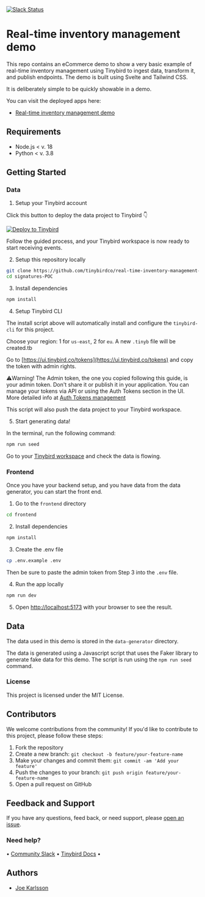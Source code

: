 <p>
  <a href="https://www.tinybird.co/join-our-slack-community"><img alt="Slack Status" src="https://img.shields.io/badge/slack-chat-1FCC83?style=flat&logo=slack"></a>
</p>

# Real-time inventory management demo

This repo contains an eCommerce demo to show a very basic example of real-time inventory management using Tinybird to ingest data, transform it, and publish endpoints. The demo is built using Svelte and Tailwind CSS.

It is deliberately simple to be quickly showable in a demo.

You can visit the deployed apps here:

- [Real-time inventory management demo](https://ecommerce-svelte-rho.vercel.app/)

## Requirements

- Node.js < v. 18
- Python < v. 3.8

## Getting Started

### Data

1. Setup your Tinybird account

Click this button to deploy the data project to Tinybird 👇

[![Deploy to Tinybird](https://cdn.tinybird.co/button)](https://ui.tinybird.co/workspaces/new?name=real_time_inventory_management_system)

Follow the guided process, and your Tinybird workspace is now ready to start receiving events.

2. Setup this repository locally

```bash
git clone https://github.com/tinybirdco/real-time-inventory-management-system
cd signatures-POC
```

3. Install dependencies

```bash
npm install
```

4. Setup Tinybird CLI

The install script above will automatically install and configure the `tinybird-cli` for this project.

Choose your region: 1 for `us-east`, 2 for `eu`. A new `.tinyb` file will be created.tb

Go to [https://ui.tinybird.co/tokens](https://ui.tinybird.co/tokens) and copy the token with admin rights.

⚠️Warning! The Admin token, the one you copied following this guide, is your admin token. Don't share it or publish it in your application. You can manage your tokens via API or using the Auth Tokens section in the UI. More detailed info at [Auth Tokens management](https://www.tinybird.co/docs/api-reference/token-api.html)

This script will also push the data project to your Tinybird workspace.

5. Start generating data!

In the terminal, run the following command:

```bash
npm run seed
```

Go to your [Tinybird workspace](https://ui.tinybird.co) and check the data is flowing.

### Frontend

Once you have your backend setup, and you have data from the data generator, you can start the front end.

1. Go to the `frontend` directory

```bash
cd frontend
```

2. Install dependencies

```bash
npm install
```

3. Create the .env file

```bash
cp .env.example .env
```

Then be sure to paste the admin token from Step 3 into the `.env` file.

4. Run the app locally

```bash
npm run dev
```

5. Open [http://localhost:5173](http://localhost:5173) with your browser to see the result.

## Data

The data used in this demo is stored in the `data-generator` directory.

The data is generated using a Javascript script that uses the Faker library to generate fake data for this demo. The script is run using the `npm run seed` command.

### License

This project is licensed under the MIT License.

## Contributors

We welcome contributions from the community! If you'd like to contribute to this project, please follow these steps:

1. Fork the repository
2. Create a new branch: `git checkout -b feature/your-feature-name`
3. Make your changes and commit them: `git commit -am 'Add your feature'`
4. Push the changes to your branch: `git push origin feature/your-feature-name`
5. Open a pull request on GitHub

## Feedback and Support

If you have any questions, feed back, or need support, please [open an issue](https://github.com/tinybirdco/real-time-inventory-management-system/issues/new).

### Need help?

&bull; [Community Slack](https://www.tinybird.co/join-our-slack-community) &bull; [Tinybird Docs](https://docs.tinybird.co/) &bull;

## Authors

- [Joe Karlsson](https://github.com/joekarlsson)
